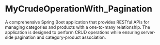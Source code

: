 # MyCrudeOperationWith_Pagination
A comprehensive Spring Boot application that provides RESTful APIs for managing categories and products with a one-to-many relationship. The application is designed to perform CRUD operations while ensuring server-side pagination and category-product association.


